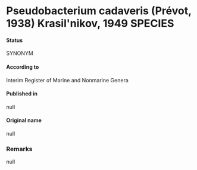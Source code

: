 Pseudobacterium cadaveris (Prévot, 1938) Krasil'nikov, 1949 SPECIES
=======

#### Status
SYNONYM

#### According to
Interim Register of Marine and Nonmarine Genera

#### Published in
null

#### Original name
null

### Remarks
null